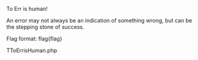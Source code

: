 To Err is human! 

An error may not always be an indication of something wrong, but can be the stepping stone of success. 

Flag format: flag{flag}



TToErrisHuman.php
